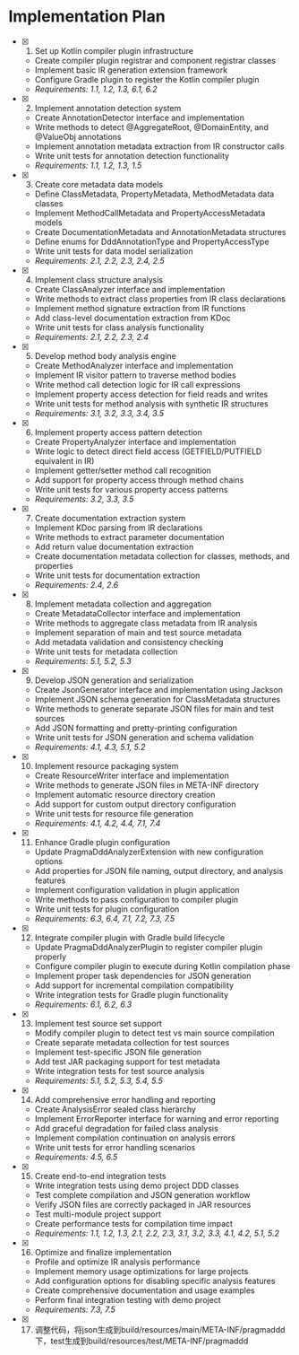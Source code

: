 # Implementation Plan

- [x] 1. Set up Kotlin compiler plugin infrastructure









  - Create compiler plugin registrar and component registrar classes
  - Implement basic IR generation extension framework
  - Configure Gradle plugin to register the Kotlin compiler plugin
  - _Requirements: 1.1, 1.2, 1.3, 6.1, 6.2_

- [x] 2. Implement annotation detection system





  - Create AnnotationDetector interface and implementation
  - Write methods to detect @AggregateRoot, @DomainEntity, and @ValueObj annotations
  - Implement annotation metadata extraction from IR constructor calls
  - Write unit tests for annotation detection functionality
  - _Requirements: 1.1, 1.2, 1.3, 1.5_

- [x] 3. Create core metadata data models





  - Define ClassMetadata, PropertyMetadata, MethodMetadata data classes
  - Implement MethodCallMetadata and PropertyAccessMetadata models
  - Create DocumentationMetadata and AnnotationMetadata structures
  - Define enums for DddAnnotationType and PropertyAccessType
  - Write unit tests for data model serialization
  - _Requirements: 2.1, 2.2, 2.3, 2.4, 2.5_

- [x] 4. Implement class structure analysis












  - Create ClassAnalyzer interface and implementation
  - Write methods to extract class properties from IR class declarations
  - Implement method signature extraction from IR functions
  - Add class-level documentation extraction from KDoc
  - Write unit tests for class analysis functionality
  - _Requirements: 2.1, 2.2, 2.3, 2.4_

- [x] 5. Develop method body analysis engine





  - Create MethodAnalyzer interface and implementation
  - Implement IR visitor pattern to traverse method bodies
  - Write method call detection logic for IR call expressions
  - Implement property access detection for field reads and writes
  - Write unit tests for method analysis with synthetic IR structures
  - _Requirements: 3.1, 3.2, 3.3, 3.4, 3.5_

- [x] 6. Implement property access pattern detection





  - Create PropertyAnalyzer interface and implementation
  - Write logic to detect direct field access (GETFIELD/PUTFIELD equivalent in IR)
  - Implement getter/setter method call recognition
  - Add support for property access through method chains
  - Write unit tests for various property access patterns
  - _Requirements: 3.2, 3.3, 3.5_

- [x] 7. Create documentation extraction system





  - Implement KDoc parsing from IR declarations
  - Write methods to extract parameter documentation
  - Add return value documentation extraction
  - Create documentation metadata collection for classes, methods, and properties
  - Write unit tests for documentation extraction
  - _Requirements: 2.4, 2.6_

- [x] 8. Implement metadata collection and aggregation





  - Create MetadataCollector interface and implementation
  - Write methods to aggregate class metadata from IR analysis
  - Implement separation of main and test source metadata
  - Add metadata validation and consistency checking
  - Write unit tests for metadata collection
  - _Requirements: 5.1, 5.2, 5.3_

- [x] 9. Develop JSON generation and serialization





  - Create JsonGenerator interface and implementation using Jackson
  - Implement JSON schema generation for ClassMetadata structures
  - Write methods to generate separate JSON files for main and test sources
  - Add JSON formatting and pretty-printing configuration
  - Write unit tests for JSON generation and schema validation
  - _Requirements: 4.1, 4.3, 5.1, 5.2_

- [x] 10. Implement resource packaging system





  - Create ResourceWriter interface and implementation
  - Write methods to generate JSON files in META-INF directory
  - Implement automatic resource directory creation
  - Add support for custom output directory configuration
  - Write unit tests for resource file generation
  - _Requirements: 4.1, 4.2, 4.4, 7.1, 7.4_

- [x] 11. Enhance Gradle plugin configuration









  - Update PragmaDddAnalyzerExtension with new configuration options
  - Add properties for JSON file naming, output directory, and analysis features
  - Implement configuration validation in plugin application
  - Write methods to pass configuration to compiler plugin
  - Write unit tests for plugin configuration
  - _Requirements: 6.3, 6.4, 7.1, 7.2, 7.3, 7.5_

- [x] 12. Integrate compiler plugin with Gradle build lifecycle





  - Update PragmaDddAnalyzerPlugin to register compiler plugin properly
  - Configure compiler plugin to execute during Kotlin compilation phase
  - Implement proper task dependencies for JSON generation
  - Add support for incremental compilation compatibility
  - Write integration tests for Gradle plugin functionality
  - _Requirements: 6.1, 6.2, 6.3_

- [x] 13. Implement test source set support













  - Modify compiler plugin to detect test vs main source compilation
  - Create separate metadata collection for test sources
  - Implement test-specific JSON file generation
  - Add test JAR packaging support for test metadata
  - Write integration tests for test source analysis
  - _Requirements: 5.1, 5.2, 5.3, 5.4, 5.5_

- [x] 14. Add comprehensive error handling and reporting









  - Create AnalysisError sealed class hierarchy
  - Implement ErrorReporter interface for warning and error reporting
  - Add graceful degradation for failed class analysis
  - Implement compilation continuation on analysis errors
  - Write unit tests for error handling scenarios
  - _Requirements: 4.5, 6.5_

- [x] 15. Create end-to-end integration tests




  - Write integration tests using demo project DDD classes
  - Test complete compilation and JSON generation workflow
  - Verify JSON files are correctly packaged in JAR resources
  - Test multi-module project support
  - Create performance tests for compilation time impact
  - _Requirements: 1.1, 1.2, 1.3, 2.1, 2.2, 2.3, 3.1, 3.2, 3.3, 4.1, 4.2, 5.1, 5.2_

- [x] 16. Optimize and finalize implementation





  - Profile and optimize IR analysis performance
  - Implement memory usage optimizations for large projects
  - Add configuration options for disabling specific analysis features
  - Create comprehensive documentation and usage examples
  - Perform final integration testing with demo project
  - _Requirements: 7.3, 7.5_

- [x] 17. 调整代码，将json生成到build/resources/main/META-INF/pragmaddd下，test生成到build/resources/test/META-INF/pragmaddd
